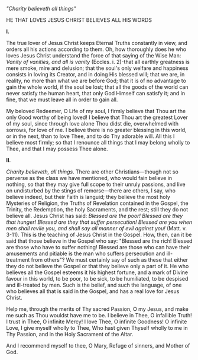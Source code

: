 
*\"Charity believeth all things\"*

HE THAT LOVES JESUS CHRIST BELIEVES ALL HIS WORDS

**I\.**

The true lover of Jesus Christ keeps Eternal Truths constantly in view, and orders all his actions according to them. Oh, how thoroughly does he who loves Jesus Christ understand the force of that saying of the Wise Man: *Vanity of vanities, and all is vanity* (Eccles. i. 2)-that all earthly greatness is mere smoke, mire and delusion; that the soul\'s only welfare and happiness consists in loving its Creator, and in doing His blessed will; that we are, in reality, no more than what we are before God; that it is of no advantage to gain the whole world, if the soul be lost; that all the goods of the world can never satisfy the human heart, that only God Himself can satisfy it; and in fine, that we must leave all in order to gain all.

My beloved Redeemer, O Life of my soul, I firmly believe that Thou art the only Good worthy of being loved! I believe that Thou art the greatest Lover of my soul, since through love alone Thou didst die, overwhelmed with sorrows, for love of me. I believe there is no greater blessing in this world, or in the next, than to love Thee, and to do Thy adorable will. All this I believe most firmly; so that I renounce all things that I may belong wholly to Thee, and that I may possess Thee alone.

**II\.**

*Charity believeth, all things*. There are other Christians—though not so perverse as the class we have mentioned, who would fain believe in nothing, so that they may give full scope to their unruly passions, and live on undisturbed by the stings of remorse—there are others, I say, who believe indeed, but their Faith is languid; they believe the most holy Mysteries of Religion, the Truths of Revelation contained in the Gospel, the Trinity, the Redemption, the holy Sacraments, and the rest; still they do not believe all. Jesus Christ has said: *Blessed are the poor! Blessed are they that hunger! Blessed are they that suffer persecution! Blessed are you when men shall revile you, and shall say all manner of evil against you!* (Matt. v. 3-11). This is the teaching of Jesus Christ in the Gospel. How, then, can it be said that those believe in the Gospel who say: \"Blessed are the rich! Blessed are those who have to suffer nothing! Blessed are those who can have their amusements and pitiable is the man who suffers persecution and ill-treatment from others\"? We must certainly say of such as these that either they do not believe the Gospel or that they believe only a part of it. He who believes all the Gospel esteems it his highest fortune, and a mark of Divine favour in this world, to be poor, to be sick, to be humiliated, to be despised and ill-treated by men. Such is the belief, and such the language, of one who believes all that is said in the Gospel, and has a real love for Jesus Christ.

Help me, through the merits of Thy sacred Passion, O my Jesus, and make me such as Thou wouldst have me to be. I believe in Thee, O infallible Truth! I trust in Thee, O infinite Mercy! I love Thee, O infinite Goodness! O infinite Love, I give myself wholly to Thee, Who hast given Thyself wholly to me in Thy Passion, and in the Holy Sacrament of the Altar.

And I recommend myself to thee, O Mary, Refuge of sinners, and Mother of God.


